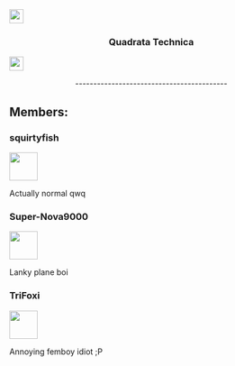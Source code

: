 <div id="imgL" align="center" style="display:inline;">
    <img width="25" height="25" src="https://media2.giphy.com/media/mP3bEugFsv01q/giphy.gif?cid=82a1493blzyh969m4appyzax8c5rtpkrjcfdgb6mcq12z13v&rid=giphy.gif&ct=g" />
    <h3>Quadrata Technica</h3>
    <img width="25" height="25" src="https://media2.giphy.com/media/mP3bEugFsv01q/giphy.gif?cid=82a1493blzyh969m4appyzax8c5rtpkrjcfdgb6mcq12z13v&rid=giphy.gif&ct=g" />
</div>

<p align="center">------------------------------------------</p>
<p></p>
<div id="members">
    <h2>Members:</h2>
        <div id="0mzr">
        <h3>squirtyfish</h3>
        <div>
            <img width="50" height="50" href="https://github.com/DMGHa" src="https://avatars.githubusercontent.com/u/102356405?v=4"
        </div>
        <p>Actually normal qwq</p>
    </div>
    <div id="supernova">
        <h3>Super-Nova9000</h3>
        <div>
            <img width="50" height="50" href="https://Super-Nova9000" src="https://avatars.githubusercontent.com/u/102793671?v=4"
        </div>
        <p>Lanky plane boi</p>
    </div>
    <div id="tri">
        <h3>TriFoxi</h3>
        <div>
            <img width="50" height="50" href="https://TriFoxi" src="https://avatars.githubusercontent.com/u/105915392?s=96&v=4"
        </div>
        <p>Annoying femboy idiot ;P</p>
    </div>
</div>

